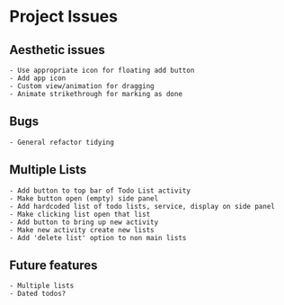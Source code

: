 Project Issues
==============

Aesthetic issues
----------------
    - Use appropriate icon for floating add button
    - Add app icon
    - Custom view/animation for dragging
    - Animate strikethrough for marking as done
    
Bugs
----
    - General refactor tidying
    
Multiple Lists
---------------
    - Add button to top bar of Todo List activity
    - Make button open (empty) side panel
    - Add hardcoded list of todo lists, service, display on side panel
    - Make clicking list open that list
    - Add button to bring up new activity
    - Make new activity create new lists
    - Add 'delete list' option to non main lists    
    
Future features
---------------
    - Multiple lists
    - Dated todos?